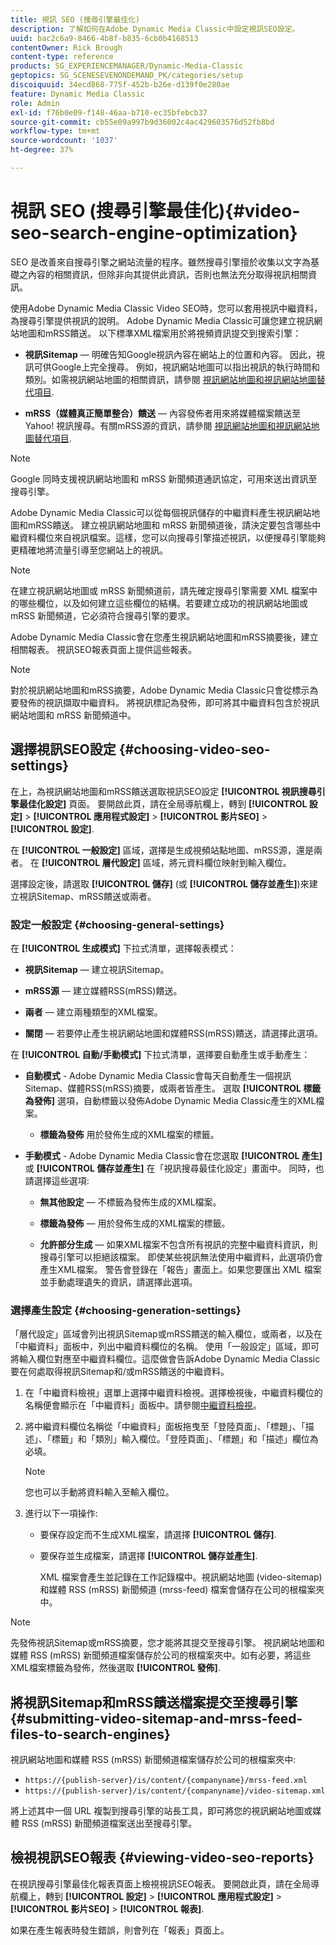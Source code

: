 ```yaml
---
title: 視訊 SEO (搜尋引擎最佳化)
description: 了解如何在Adobe Dynamic Media Classic中設定視訊SEO設定。
uuid: bac2c6a9-8466-4b8f-b835-6cb0b4168513
contentOwner: Rick Brough
content-type: reference
products: SG_EXPERIENCEMANAGER/Dynamic-Media-Classic
geptopics: SG_SCENESEVENONDEMAND_PK/categories/setup
discoiquuid: 34ecd868-775f-452b-b26e-d139f0e280ae
feature: Dynamic Media Classic
role: Admin
exl-id: f76b0e09-f148-46aa-b710-ec35bfebcb37
source-git-commit: cb55e09a997b9d36002c4ac429603576d52fb8bd
workflow-type: tm+mt
source-wordcount: '1037'
ht-degree: 37%

---
```


# 視訊 SEO (搜尋引擎最佳化){#video-seo-search-engine-optimization}

SEO 是改善來自搜尋引擎之網站流量的程序。雖然搜尋引擎擅於收集以文字為基礎之內容的相關資訊，但除非向其提供此資訊，否則也無法充分取得視訊相關資訊。

使用Adobe Dynamic Media Classic Video SEO時，您可以套用視訊中繼資料，為搜尋引擎提供視訊的說明。 Adobe Dynamic Media Classic可讓您建立視訊網站地圖和mRSS饋送。 以下標準XML檔案用於將視頻資訊提交到搜索引擎：

* **視訊Sitemap**  — 明確告知Google視訊內容在網站上的位置和內容。 因此，視訊可供Google上完全搜尋。 例如，視訊網站地圖可以指出視訊的執行時間和類別。如需視訊網站地圖的相關資訊，請參閱 [視訊網站地圖和視訊網站地圖替代項目](https://developers.google.com/search/docs/crawling-indexing/sitemaps/video-sitemaps?visit_id=637558394348624754-567115452&amp;rd=1).

* **mRSS（媒體真正簡單整合）饋送**  — 內容發佈者用來將媒體檔案饋送至Yahoo! 視訊搜尋。有關mRSS源的資訊，請參閱 [視訊網站地圖和視訊網站地圖替代項目](https://developers.google.com/search/docs/crawling-indexing/sitemaps/video-sitemaps?visit_id=637558394348624754-567115452&amp;rd=1).

>[!NOTE]
>
>Google 同時支援視訊網站地圖和 mRSS 新聞頻道通訊協定，可用來送出資訊至搜尋引擎。

Adobe Dynamic Media Classic可以從每個視訊儲存的中繼資料產生視訊網站地圖和mRSS饋送。 建立視訊網站地圖和 mRSS 新聞頻道後，請決定要包含哪些中繼資料欄位來自視訊檔案。這樣，您可以向搜尋引擎描述視訊，以便搜尋引擎能夠更精確地將流量引導至您網站上的視訊。

>[!NOTE]
>
>在建立視訊網站地圖或 mRSS 新聞頻道前，請先確定搜尋引擎需要 XML 檔案中的哪些欄位，以及如何建立這些欄位的結構。若要建立成功的視訊網站地圖或 mRSS 新聞頻道，它必須符合搜尋引擎的要求。

Adobe Dynamic Media Classic會在您產生視訊網站地圖和mRSS摘要後，建立相關報表。 視訊SEO報表頁面上提供這些報表。

>[!NOTE]
>
>對於視訊網站地圖和mRSS摘要，Adobe Dynamic Media Classic只會從標示為要發佈的視訊擷取中繼資料。 將視訊標記為發佈，即可將其中繼資料包含於視訊網站地圖和 mRSS 新聞頻道中。

## 選擇視訊SEO設定 {#choosing-video-seo-settings}

在上，為視訊網站地圖和mRSS饋送選取視訊SEO設定 **[!UICONTROL 視訊搜尋引擎最佳化設定]** 頁面。 要開啟此頁，請在全局導航欄上，轉到 **[!UICONTROL 設定]** > **[!UICONTROL 應用程式設定]** > **[!UICONTROL 影片SEO]** > **[!UICONTROL 設定]**.

在 **[!UICONTROL 一般設定]** 區域，選擇是生成視頻站點地圖、mRSS源，還是兩者。 在 **[!UICONTROL 層代設定]** 區域，將元資料欄位映射到輸入欄位。

選擇設定後，請選取 **[!UICONTROL 儲存]** (或 **[!UICONTROL 儲存並產生]**)來建立視訊Sitemap、mRSS饋送或兩者。

### 設定一般設定 {#choosing-general-settings}

在 **[!UICONTROL 生成模式]** 下拉式清單，選擇報表模式：

* **視訊Sitemap**  — 建立視訊Sitemap。

* **mRSS源**  — 建立媒體RSS(mRSS)饋送。

* **兩者**  — 建立兩種類型的XML檔案。

* **關閉**  — 若要停止產生視訊網站地圖和媒體RSS(mRSS)饋送，請選擇此選項。

在 **[!UICONTROL 自動/手動模式]** 下拉式清單，選擇要自動產生或手動產生：

* **自動模式** - Adobe Dynamic Media Classic會每天自動產生一個視訊Sitemap、媒體RSS(mRSS)摘要，或兩者皆產生。 選取 **[!UICONTROL 標籤為發佈]** 選項，自動標籤以發佈Adobe Dynamic Media Classic產生的XML檔案。

   * **標籤為發佈** 用於發佈生成的XML檔案的標籤。

* **手動模式** - Adobe Dynamic Media Classic會在您選取 **[!UICONTROL 產生]** 或 **[!UICONTROL 儲存並產生]** 在「視訊搜尋最佳化設定」畫面中。 同時，也請選擇這些選項:

   * **無其他設定**  — 不標籤為發佈生成的XML檔案。

   * **標籤為發佈**  — 用於發佈生成的XML檔案的標籤。

   * **允許部分生成**  — 如果XML檔案不包含所有視訊的完整中繼資料資訊，則搜尋引擎可以拒絕該檔案。 即使某些視訊無法使用中繼資料，此選項仍會產生XML檔案。 警告會登錄在「報告」畫面上。如果您要匯出 XML 檔案並手動處理遺失的資訊，請選擇此選項。

### 選擇產生設定 {#choosing-generation-settings}

「層代設定」區域會列出視訊Sitemap或mRSS饋送的輸入欄位，或兩者，以及在「中繼資料」面板中，列出中繼資料欄位的名稱。 使用「一般設定」區域，即可將輸入欄位對應至中繼資料欄位。這麼做會告訴Adobe Dynamic Media Classic要在何處取得視訊Sitemap和/或mRSS饋送的中繼資料。

1. 在「中繼資料檢視」選單上選擇中繼資料檢視。選擇檢視後，中繼資料欄位的名稱便會顯示在「中繼資料」面板中。請參閱[中繼資料檢視](application-setup.md#metadata_views)。
1. 將中繼資料欄位名稱從「中繼資料」面板拖曳至「登陸頁面」、「標題」、「描述」、「標籤」和「類別」輸入欄位。「登陸頁面」、「標題」和「描述」欄位為必填。

   >[!NOTE]
   >
   >您也可以手動將資料輸入至輸入欄位。

1. 進行以下一項操作:

   * 要保存設定而不生成XML檔案，請選擇 **[!UICONTROL 儲存]**.
   * 要保存並生成檔案，請選擇 **[!UICONTROL 儲存並產生]**.

      XML 檔案會產生並記錄在工作記錄檔中。視訊網站地圖 (video-sitemap) 和媒體 RSS (mRSS) 新聞頻道 (mrss-feed) 檔案會儲存在公司的根檔案夾中。

>[!NOTE]
>
>先發佈視訊Sitemap或mRSS摘要，您才能將其提交至搜尋引擎。 視訊網站地圖和媒體 RSS (mRSS) 新聞頻道檔案儲存於公司的根檔案夾中。如有必要，將這些XML檔案標籤為發佈，然後選取 **[!UICONTROL 發佈]**.

## 將視訊Sitemap和mRSS饋送檔案提交至搜尋引擎 {#submitting-video-sitemap-and-mrss-feed-files-to-search-engines}

視訊網站地圖和媒體 RSS (mRSS) 新聞頻道檔案儲存於公司的根檔案夾中:

* `https://{publish-server}/is/content/{companyname}/mrss-feed.xml`
* `https://{publish-server}/is/content/{companyname}/video-sitemap.xml`

將上述其中一個 URL 複製到搜尋引擎的站長工具，即可將您的視訊網站地圖或媒體 RSS (mRSS) 新聞頻道檔案送出至搜尋引擎。

## 檢視視訊SEO報表 {#viewing-video-seo-reports}

在視訊搜尋引擎最佳化報表頁面上檢視視訊SEO報表。 要開啟此頁，請在全局導航欄上，轉到 **[!UICONTROL 設定]** > **[!UICONTROL 應用程式設定]** > **[!UICONTROL 影片SEO]** > **[!UICONTROL 報表]**.

如果在產生報表時發生錯誤，則會列在「報表」頁面上。
